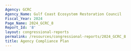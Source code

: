 ```yaml
---
Agency: GCRC
Agency_Name: Gulf Coast Ecosystem Restoration Council
Fiscal_Year: 2024
Page_Name: 2024_GCRC_8
Report_Id: '8'
layout: congressional-reports
permalink: /resources/congressional-reports/2024_GCRC_8
title: Agency Compliance Plan
---
```

